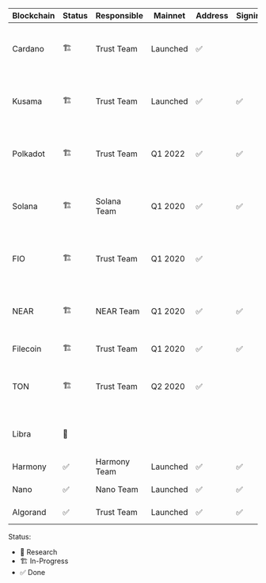 | Blockchain | Status | Responsible | Mainnet | Address | Signing | Features | RPC |
| -          | -           | -      | -       | -       | -       | -       | -   |
| Cardano | 🏗| Trust Team  | Launched | ✅ |  | Coin Transfer / Smart Contract / Staking | |
| Kusama | 🏗| Trust Team  | Launched | ✅ | ✅ | Coin Transfer / Smart Contract / Staking | |
| Polkadot | 🏗| Trust Team  | Q1 2022 | ✅ | ✅ | Coin Transfer / Smart Contract / Staking | |
| Solana | 🏗| Solana Team | Q1 2020 | ✅ | ✅ | Coin Transfer / Smart Contract / Staking |
| FIO | 🏗| Trust Team | Q1 2020 | ✅ |  | Coin Transfer / Payment Request | |
| NEAR | 🏗| NEAR Team | Q1 2020 | ✅ | ✅ | Coin Transfer / Smart Contract / Staking | |
| Filecoin | 🏗| Trust Team | Q1 2020 | ✅ | ✅ | Coin Transfer | |
| TON | 🏗| Trust Team | Q2 2020 | ✅ |  | Coin Transfer / Smart Contract / Staking | |
| Libra | 🔬|  |  |  |  | Coin Transfer / Smart Contract | |
| Harmony | ✅| Harmony Team | Launched | ✅ | ✅ | Coin Transfer |  | 
| Nano | ✅| Nano Team | Launched | ✅ | ✅ | Coin Transfer | None | 
| Algorand | ✅| Trust Team | Launched | ✅ | ✅ | Coin Transfer | None |

Status:
- 🔬 Research
- 🏗 In-Progress 
- ✅ Done
